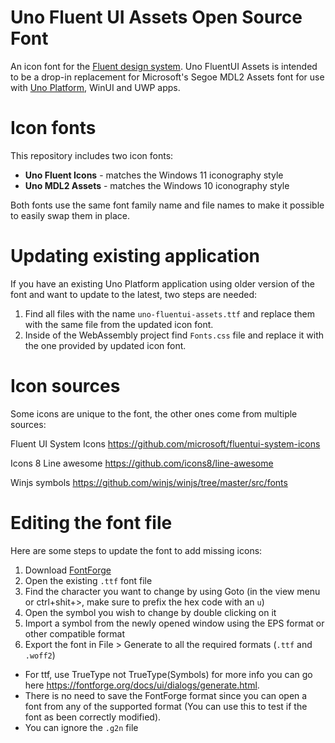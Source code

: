 # Uno Fluent UI Assets Open Source Font

An icon font for the [Fluent design system](https://www.microsoft.com/design/fluent). Uno FluentUI Assets is intended to be a drop-in replacement for Microsoft's Segoe MDL2 Assets font for use with [Uno Platform](https://platform.uno), WinUI and UWP apps.

# Icon fonts

This repository includes two icon fonts:

- **Uno Fluent Icons** - matches the Windows 11 iconography style
- **Uno MDL2 Assets** - matches the Windows 10 iconography style

Both fonts use the same font family name and file names to make it possible to easily swap them in place.

# Updating existing application

If you have an existing Uno Platform application using older version of the font and want to update to the latest, two steps are needed:

1. Find all files with the name `uno-fluentui-assets.ttf` and replace them with the same file from the updated icon font.
2. Inside of the WebAssembly project find `Fonts.css` file and replace it with the one provided by updated icon font.

# Icon sources
Some icons are unique to the font, the other ones come from multiple sources:

Fluent UI System Icons
https://github.com/microsoft/fluentui-system-icons

Icons 8 Line awesome
https://github.com/icons8/line-awesome

Winjs symbols
https://github.com/winjs/winjs/tree/master/src/fonts

# Editing the font file

Here are some steps to update the font to add missing icons:

1. Download [FontForge](https://fontforge.org/en-US/)
1. Open the existing `.ttf` font file
1. Find the character you want to change by using Goto (in the view menu or ctrl+shit+>, make sure to prefix the hex code with an `u`)
1. Open the symbol you wish to change by double clicking on it
1. Import a symbol from the newly opened window using the EPS format or other compatible format
1. Export the font in File > Generate to all the required formats (`.ttf` and `.woff2`)
  - For ttf, use TrueType not TrueType(Symbols) for more info you can go here https://fontforge.org/docs/ui/dialogs/generate.html. 
  - There is no need to save the FontForge format since you can open a font from any of the supported format (You can use this to test if the font as been correctly modified).
  - You can ignore the `.g2n` file
